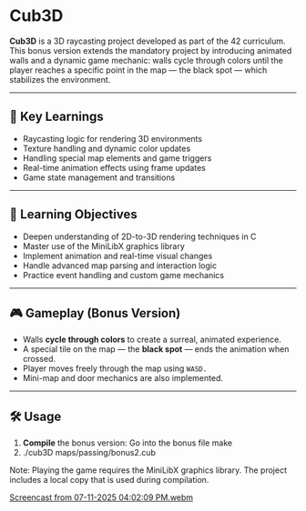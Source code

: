 # Cub3D

**Cub3D** is a 3D raycasting project developed as part of the 42 curriculum. This bonus version extends the mandatory project by introducing animated walls and a dynamic game mechanic: walls cycle through colors until the player reaches a specific point in the map — the black spot — which stabilizes the environment.

---

## 🔑 Key Learnings

- Raycasting logic for rendering 3D environments
- Texture handling and dynamic color updates
- Handling special map elements and game triggers
- Real-time animation effects using frame updates
- Game state management and transitions

---

## 🎯 Learning Objectives

- Deepen understanding of 2D-to-3D rendering techniques in C
- Master use of the MiniLibX graphics library
- Implement animation and real-time visual changes
- Handle advanced map parsing and interaction logic
- Practice event handling and custom game mechanics

---

## 🎮 Gameplay (Bonus Version)

- Walls **cycle through colors** to create a surreal, animated experience.
- A special tile on the map — the **black spot** — ends the animation when crossed.
- Player moves freely through the map using `WASD.`
- Mini-map and door mechanics are also implemented.
  
---

## 🛠️ Usage

1. **Compile** the bonus version:
   Go into the bonus file
   make
2. ./cub3D maps/passing/bonus2.cub

Note: Playing the game requires the MiniLibX graphics library. The project includes a local copy that is used during compilation.

[Screencast from 07-11-2025 04:02:09 PM.webm](https://github.com/user-attachments/assets/ac3db405-257e-4285-920e-ec1c3b6d5178)

